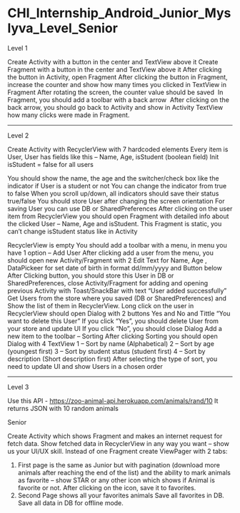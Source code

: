 # CHI_Internship_Android_Junior_Myslyva_Level_Senior

Level 1 

Create Activity with a button in the center and TextView above it
Create Fragment with a button in the center and TextView above it
After clicking the button in Activity, open Fragment
After clicking the button in Fragment, increase the counter and show how many times you clicked in TextView in Fragment
After rotating the screen, the counter value should be saved
 In Fragment, you should add a toolbar with a back arrow
 After clicking on the back arrow, you should go back to Activity and show in Activity TextView how many clicks were made in Fragment.
____________________________________________________________________

Level 2

Create Activity with RecyclerView with 7 hardcoded elements
Every item is User, User has fields like this – Name, Age, isStudent (boolean field)
Init isStudent = false for all users 

You should show the name, the age and the switcher/check box like the indicator if User is a student or not
You can change the indicator from true to false
When you scroll up/down, all indicators should save their status true/false
You should store User after changing the screen orientation
For saving User you can use DB or SharedPreferences
After clicking on the user item from RecyclerView you should open Fragment with detailed info about the clicked User – Name, Age and isStudent. This Fragment is static, you can’t change isStudent status like in Activity

RecyclerView is empty
You should add a toolbar with a menu, in menu you have 1 option – Add User
After clicking add a user from the menu, you should open new Activity/Fragment with 2 Edit Text for Name, Age , DataPickeer for set date of birth in format dd/mm/yyyy and Button below 
After Clicking button, you should store this User in DB or SharedPreferences, close Activity/Fragment for adding and opening  previous Activity with Toast/SnackBar with text “User added successfully”
Get Users from the store where you saved (DB or SharedPreferences) and Show the list of them in RecyclerView.
Long click on the user in RecyclerView should open Dialog with 2 buttons Yes and No and Tittle “You want to delete this User”
If you click “Yes”, you should delete User from your store and update UI
If you click “No”, you should close Dialog
Add a new item to the toolbar – Sorting 
After clicking Sorting you should open Dialog with 4 TextView 
1 – Sort by name (Alphabetical) 
2 – Sort by age (youngest first) 
3 – Sort by student status (student first) 
4 – Sort by description (Short description first) 
After selecting the type of sort, you need to update UI and show Users in a chosen order
____________________________________________________________________

Level 3

Use this API  - https://zoo-animal-api.herokuapp.com/animals/rand/10 It returns JSON with 10 random animals

Senior

Create Activity which shows Fragment and makes an internet request for fetch data.
Show fetched data in RecyclerView in any way you want – show us your UI/UX skill.
Instead of one Fragment create ViewPager with 2 tabs:
1.	First page is the same as Junior but with pagination (download more animals after reaching the end of the list) and the ability to mark animals as favorite – show STAR or any other icon which shows if Animal is favorite or not. After clicking on the icon, save it to favorites.
2.	Second Page shows all your favorites animals
Save all favorites in DB.
Save all data in DB for offline mode.
